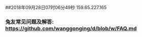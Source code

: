 ##2018年09月28日07时06分49秒 159.65.227.165
### 兔友常见问题及解答: https://github.com/wanggonging/d/blob/w/FAQ.md
